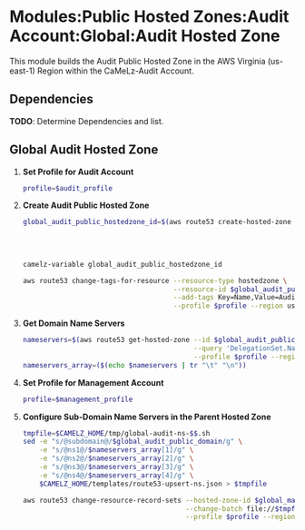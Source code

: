 # Modules:Public Hosted Zones:Audit Account:Global:Audit Hosted Zone

This module builds the Audit Public Hosted Zone in the AWS Virginia (us-east-1) Region within the
CaMeLz-Audit Account.

## Dependencies

**TODO**: Determine Dependencies and list.

## Global Audit Hosted Zone

1. **Set Profile for Audit Account**

    ```bash
    profile=$audit_profile
    ```

1. **Create Audit Public Hosted Zone**

    ```bash
    global_audit_public_hostedzone_id=$(aws route53 create-hosted-zone --name $global_audit_public_domain \
                                                                       --hosted-zone-config Comment="Public Zone for $global_audit_public_domain",PrivateZone=false \
                                                                       --caller-reference $(date +%s) \
                                                                       --query 'HostedZone.Id' \
                                                                       --profile $profile --region us-east-1 --output text | cut -f3 -d /)
    camelz-variable global_audit_public_hostedzone_id

    aws route53 change-tags-for-resource --resource-type hostedzone \
                                         --resource-id $global_audit_public_hostedzone_id \
                                         --add-tags Key=Name,Value=Audit-PublicHostedZone Key=Company,Value=CaMeLz Key=Environment,Value=Audit \
                                         --profile $profile --region us-east-1 --output text
    ```

1. **Get Domain Name Servers**

    ```bash
    nameservers=$(aws route53 get-hosted-zone --id $global_audit_public_hostedzone_id \
                                              --query 'DelegationSet.NameServers' \
                                              --profile $profile --region us-east-1 --output text)
    nameservers_array=($(echo $nameservers | tr "\t" "\n"))
    ```

1. **Set Profile for Management Account**

    ```bash
    profile=$management_profile
    ```

1. **Configure Sub-Domain Name Servers in the Parent Hosted Zone**

    ```bash
    tmpfile=$CAMELZ_HOME/tmp/global-audit-ns-$$.sh
    sed -e "s/@subdomain@/$global_audit_public_domain/g" \
        -e "s/@ns1@/$nameservers_array[1]/g" \
        -e "s/@ns2@/$nameservers_array[2]/g" \
        -e "s/@ns3@/$nameservers_array[3]/g" \
        -e "s/@ns4@/$nameservers_array[4]/g" \
        $CAMELZ_HOME/templates/route53-upsert-ns.json > $tmpfile

    aws route53 change-resource-record-sets --hosted-zone-id $global_management_public_hostedzone_id \
                                            --change-batch file://$tmpfile \
                                            --profile $profile --region us-east-1 --output text
    ```
